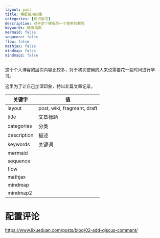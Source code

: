 ```yaml
---
layout: post
title: 模版使用指南
categories: [知识学习]
description: 对于这个模版的一个使用的教程
keywords: 模版指南
mermaid: false
sequence: false
flow: false
mathjax: false
mindmap: false
mindmap2: false
---
```


这个个人博客的层次内容比较多，对于初次使用的人来说需要花一些时间进行学习。

这里为了让自己加深印象，特以此篇文章记录。

| 关键字 | 值  |
| ------|------|
| layout| post, wiki, fragment, draft |
| title | 文章标题|
|categories| 分类|
|description| 描述|
|keywords|关键词|
|mermaid| |
|sequence||
|flow||
|mathjax||
|mindmap||
|mindmap2||



# 配置评论
https://www.lixueduan.com/posts/blog/02-add-giscus-comment/